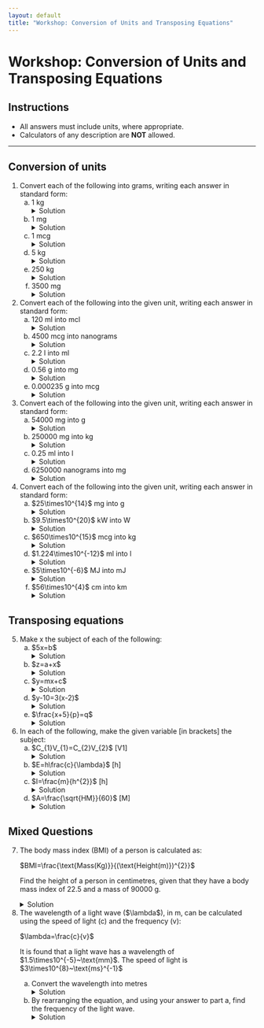 ```yaml
---
layout: default
title: "Workshop: Conversion of Units and Transposing Equations"
---
```


<h1>Workshop: Conversion of Units and Transposing Equations</h1>

<div class="instructions">
    <h2>Instructions</h2>
    <ul>
        <li>All answers must include units, where appropriate.</li>
        <li>Calculators of any description are <strong>NOT</strong> allowed.</li>
    </ul>
</div>

<hr>

<h2>Conversion of units</h2>
<ol>
    <li>Convert each of the following into grams, writing each answer in standard form:
        <ol type="a">
            <li>1 kg
                <details class="solution-details">
                    <summary>Solution</summary>
                    <div class="solution-content">
                        <p>$\textbf{$1 \times 10^{3}~\text{g}$}$</p>
                    </div>
                </details>
            </li>
            <li>1 mg
                <details class="solution-details">
                    <summary>Solution</summary>
                    <div class="solution-content">
                        <p>$\textbf{$1 \times 10^{-3}~\text{g}$}$</p>
                    </div>
                </details>
            </li>
            <li>1 mcg
                <details class="solution-details">
                    <summary>Solution</summary>
                    <div class="solution-content">
                        <p>$\textbf{$1 \times 10^{-6}~\text{g}$}$</p>
                    </div>
                </details>
            </li>
            <li>5 kg
                <details class="solution-details">
                    <summary>Solution</summary>
                    <div class="solution-content">
                        <p>$\textbf{$5 \times 10^{3}~\text{g}$}$</p>
                    </div>
                </details>
            </li>
            <li>250 kg
                <details class="solution-details">
                    <summary>Solution</summary>
                    <div class="solution-content">
                        <p>$250~\text{kg} = \textbf{$2.5 \times 10^{5}~\text{g}$}$</p>
                    </div>
                </details>
            </li>
            <li>3500 mg
                <details class="solution-details">
                    <summary>Solution</summary>
                    <div class="solution-content">
                        <p>$3500~\text{mg} = \textbf{$3.5 \times 10^{0}~\text{g}$}$</p>
                    </div>
                </details>
            </li>
        </ol>
    </li>
    <li>Convert each of the following into the given unit, writing each answer in standard form:
        <ol type="a">
            <li>120 ml into mcl
                <details class="solution-details">
                    <summary>Solution</summary>
                    <div class="solution-content">
                        <p>$120~\text{ml} = \textbf{$1.2 \times 10^{5}~\text{mcl}$}$</p>
                    </div>
                </details>
            </li>
            <li>4500 mcg into nanograms
                <details class="solution-details">
                    <summary>Solution</summary>
                    <div class="solution-content">
                        <p>$4500~\text{mcg} = \textbf{$4.5 \times 10^{6}~\text{ng}$}$</p>
                    </div>
                </details>
            </li>
            <li>2.2 l into ml
                <details class="solution-details">
                    <summary>Solution</summary>
                    <div class="solution-content">
                        <p>$2.2~\text{l} = \textbf{$2.2 \times 10^{3}~\text{ml}$}$</p>
                    </div>
                </details>
            </li>
            <li>0.56 g into mg
                <details class="solution-details">
                    <summary>Solution</summary>
                    <div class="solution-content">
                        <p>$0.56~\text{g} = \textbf{$5.6 \times 10^{2}~\text{mg}$}$</p>
                    </div>
                </details>
            </li>
            <li>0.000235 g into mcg
                <details class="solution-details">
                    <summary>Solution</summary>
                    <div class="solution-content">
                        <p>$0.000235~\text{g} = \textbf{$2.35 \times 10^{2}~\text{mcg}$}$</p>
                    </div>
                </details>
            </li>
        </ol>
    </li>
    <li>Convert each of the following into the given unit, writing each answer in standard form:
        <ol type="a">
            <li>54000 mg into g
                <details class="solution-details">
                    <summary>Solution</summary>
                    <div class="solution-content">
                        <p>$54000~\text{mg} = \textbf{$5.4 \times 10^{1}~\text{g}$}$</p>
                    </div>
                </details>
            </li>
            <li>250000 mg into kg
                <details class="solution-details">
                    <summary>Solution</summary>
                    <div class="solution-content">
                        <p>$250000~\text{mg} = \textbf{$2.5 \times 10^{-1}~\text{kg}$}$</p>
                    </div>
                </details>
            </li>
            <li>0.25 ml into l
                <details class="solution-details">
                    <summary>Solution</summary>
                    <div class="solution-content">
                        <p>$0.25~\text{ml} = \textbf{$2.5 \times 10^{-4}~\text{l}$}$</p>
                    </div>
                </details>
            </li>
            <li>6250000 nanograms into mg
                <details class="solution-details">
                    <summary>Solution</summary>
                    <div class="solution-content">
                        <p>$6250000~\text{nanograms} = \textbf{$6.25 \times 10^{0}~\text{mg}$}$</p>
                    </div>
                </details>
            </li>
        </ol>
    </li>
    <li>Convert each of the following into the given unit, writing each answer in standard form:
        <ol type="a">
            <li>$25\times10^{14}$ mg into g
                <details class="solution-details">
                    <summary>Solution</summary>
                    <div class="solution-content">
                        <p>$25 \times 10^{14}~\text{mg} = \textbf{$2.5 \times 10^{12}~\text{g}$}$</p>
                    </div>
                </details>
            </li>
            <li>$9.5\times10^{20}$ kW into W
                <details class="solution-details">
                    <summary>Solution</summary>
                    <div class="solution-content">
                        <p>$9.5 \times 10^{20}~\text{kW} = \textbf{$9.5 \times 10^{23}~\text{W}$}$</p>
                    </div>
                </details>
            </li>
            <li>$650\times10^{15}$ mcg into kg
                <details class="solution-details">
                    <summary>Solution</summary>
                    <div class="solution-content">
                        <p>$650 \times 10^{15}~\text{mcg} = \textbf{$6.5 \times 10^{8}~\text{kg}$}$</p>
                    </div>
                </details>
            </li>
            <li>$1.224\times10^{-12}$ ml into l
                <details class="solution-details">
                    <summary>Solution</summary>
                    <div class="solution-content">
                        <p>$1.224 \times 10^{-12}~\text{ml} = \textbf{$1.224 \times 10^{-15}~\text{l}$}$</p>
                    </div>
                </details>
            </li>
            <li>$5\times10^{-6}$ MJ into mJ
                <details class="solution-details">
                    <summary>Solution</summary>
                    <div class="solution-content">
                        <p>$5 \times 10^{-6}~\text{MJ} = \textbf{$5 \times 10^{3}~\text{mJ}$}$</p>
                    </div>
                </details>
            </li>
            <li>$56\times10^{4}$ cm into km
                <details class="solution-details">
                    <summary>Solution</summary>
                    <div class="solution-content">
                        <p>$56 \times 10^{4}~\text{cm} = \textbf{$5.6 \times 10^{0}~\text{km}$}$</p>
                    </div>
                </details>
            </li>
        </ol>
    </li>
</ol>

<h2>Transposing equations</h2>
<ol start="5">
    <li>Make x the subject of each of the following:
        <ol type="a">
            <li>$5x=b$
                <details class="solution-details">
                    <summary>Solution</summary>
                    <div class="solution-content">
                        <p>$\frac{5x}{5}=\frac{b}{5}$</p>
                        <p>$\implies \textbf{$x=\frac{b}{5}$}$</p>
                    </div>
                </details>
            </li>
            <li>$z=a+x$
                <details class="solution-details">
                    <summary>Solution</summary>
                    <div class="solution-content">
                        <p>$z-a=a+x-a$</p>
                        <p>$\implies \textbf{$x=z-a$}$</p>
                    </div>
                </details>
            </li>
            <li>$y=mx+c$
                <details class="solution-details">
                    <summary>Solution</summary>
                    <div class="solution-content">
                        <p>$y-c=mx+c-c$</p>
                        <p>$y-c=mx$</p>
                        <p>$\frac{y-c}{m}=\frac{mx}{m}$</p>
                        <p>$\implies \textbf{$x=\frac{y-c}{m}$}$</p>
                    </div>
                </details>
            </li>
            <li>$y-10=3(x-2)$
                <details class="solution-details">
                    <summary>Solution</summary>
                    <div class="solution-content">
                        <p>$y-10=3x-6$</p>
                        <p>$y-10+6=3x$</p>
                        <p>$\frac{y-4}{3}=x$</p>
                        <p>$\implies \textbf{$x=\frac{y-4}{3}$}$</p>
                    </div>
                </details>
            </li>
            <li>$\frac{x+5}{p}=q$
                <details class="solution-details">
                    <summary>Solution</summary>
                    <div class="solution-content">
                        <p>$x+5=pq$</p>
                        <p>$\implies \textbf{$x=pq-5$}$</p>
                    </div>
                </details>
            </li>
        </ol>
    </li>
    <li>In each of the following, make the given variable [in brackets] the subject:
        <ol type="a">
            <li>$C_{1}V_{1}=C_{2}V_{2}$ [V1]
                <details class="solution-details">
                    <summary>Solution</summary>
                    <div class="solution-content">
                        <p>$\frac{C_{1}V_{1}}{C_{1}}=\frac{C_{2}V_{2}}{C_{1}}$</p>
                        <p>$\implies \textbf{$V_{1}=\frac{C_{2}V_{2}}{C_{1}}$}$</p>
                    </div>
                </details>
            </li>
            <li>$E=h\frac{c}{\lambda}$ [h]
                <details class="solution-details">
                    <summary>Solution</summary>
                    <div class="solution-content">
                        <p>$E\lambda=hc$</p>
                        <p>$\frac{E\lambda}{c}=h$</p>
                        <p>$\implies \textbf{$h=\frac{E\lambda}{c}$}$</p>
                    </div>
                </details>
            </li>
            <li>$I=\frac{m}{h^{2}}$ [h]
                <details class="solution-details">
                    <summary>Solution</summary>
                    <div class="solution-content">
                        <p>$Ih^{2}=m$</p>
                        <p>$h^{2}=\frac{m}{I}$</p>
                        <p>$\implies \textbf{$h=\sqrt{\frac{m}{I}}$}$</p>
                    </div>
                </details>
            </li>
            <li>$A=\frac{\sqrt{HM}}{60}$ [M]
                <details class="solution-details">
                    <summary>Solution</summary>
                    <div class="solution-content">
                        <p>$60A=\sqrt{HM}$</p>
                        <p>$(60A)^{2}=HM$</p>
                        <p>$\frac{3600A^{2}}{H}=M$</p>
                        <p>$\implies \textbf{$M=\frac{3600A^{2}}{H}$}$</p>
                    </div>
                </details>
            </li>
        </ol>
    </li>
</ol>

<h2>Mixed Questions</h2>
<ol start="7">
    <li>The body mass index (BMI) of a person is calculated as:
        <p>$BMI=\frac{\text{Mass(Kg)}}{(\text{Height(m)})^{2}}$</p>
        <p>Find the height of a person in centimetres, given that they have a body mass index of 22.5 and a mass of 90000 g.</p>
        <details class="solution-details">
            <summary>Solution</summary>
            <div class="solution-content">
                <p>Convert mass to kg: $90000~\text{g} = 90~\text{kg}$</p>
                <p>$22.5=\frac{90}{h^{2}}$</p>
                <p>$22.5h^{2}=90$</p>
                <p>$h^{2}=\frac{90}{22.5}$</p>
                <p>$h^{2}=4$</p>
                <p>$h=\sqrt{4}=\textbf{2 m}$</p>
                <p>Convert height to cm: $2~\text{m} = \textbf{200 cm}$</p>
            </div>
        </details>
    </li>
    <li>The wavelength of a light wave ($\lambda$), in m, can be calculated using the speed of light (c) and the frequency (v):
        <p>$\lambda=\frac{c}{v}$</p>
        <p>It is found that a light wave has a wavelength of $1.5\times10^{-5}~\text{mm}$. The speed of light is $3\times10^{8}~\text{ms}^{-1}$</p>
        <ol type="a">
            <li>Convert the wavelength into metres
                <details class="solution-details">
                    <summary>Solution</summary>
                    <div class="solution-content">
                        <p>$1.5\times10^{-5}~\text{mm} \times 10^{-3}~\text{m/mm} = \textbf{$1.5\times10^{-8}~\text{m}$}$</p>
                    </div>
                </details>
            </li>
            <li>By rearranging the equation, and using your answer to part a, find the frequency of the light wave.
                <details class="solution-details">
                    <summary>Solution</summary>
                    <div class="solution-content">
                        <p>From $\lambda = \frac{c}{v}$, rearrange for v:</p>
                        <p>$\lambda v = c$</p>
                        <p>$v = \frac{c}{\lambda}$</p>
                        <p>$v = \frac{3\times10^{8}~\text{ms}^{-1}}{1.5\times10^{-8}~\text{m}}$</p>
                        <p>$v = \frac{3}{1.5} \times \frac{10^{8}}{10^{-8}}~\text{s}^{-1}$</p>
                        <p>$v = 2 \times 10^{8 - (-8)}~\text{s}^{-1}$</p>
                        <p>$v = \textbf{$2 \times 10^{16}~\text{s}^{-1}$}$</p>
                    </div>
                </details>
            </li>
        </ol>
    </li>
</ol>
